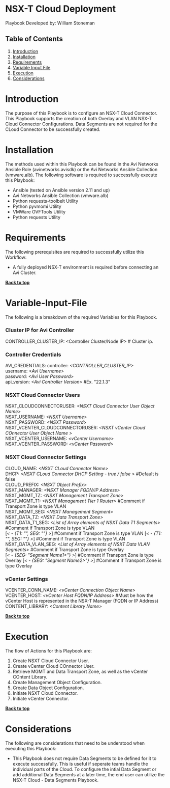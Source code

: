 # NSX-T Cloud Deployment

Playbook Developed by: William Stoneman</br>


## Table of Contents
1.	[Introduction](#Introduction)
1.	[Installation](#Installation)
1.	[Requirements](#Requirements)
1.	[Variable Input File](#Variable-Input-File)
1.	[Execution](#Execution)
1.	[Considerations](#Considerations)




# Introduction

The purpose of this Playbook is to configure an NSX-T Cloud Connector. This Playbook supports the creation of both Overlay and VLAN NSX-T Cloud Connector Configurations. Data Segments are not required for the CLoud Connector to be successfully created.

# Installation

The methods used within this Playbook can be found in the Avi Networks Ansible Role (avinetworks.avisdk) or the Avi Networks Ansible Collection (vmware.alb). The following software is required to successfully execute this Playbook:

- Ansible (tested on Ansible version 2.11 and up)
- Avi Networks Ansible Collection (vmware.alb)
- Python requests-toolbelt Utility
- Python pyvmomi Utility
- VMWare OVFTools Utility
- Python requests Utility

# Requirements

The following prerequisites are required to successfully utilize this Workflow:

* A fully deployed NSX-T environment is required before connecting an Avi Cluster.


**[Back to top](#table-of-contents)**


# Variable-Input-File

The following is a breakdown of the required Variables for this Playbook.

### Cluster IP for Avi Controller
CONTROLLER_CLUSTER_IP: <Controller Cluster/Node IP> # Cluster ip.

### Controller Credentials
AVI_CREDENTIALS:
  controller: *\<CONTROLLER_CLUSTER_IP\>*</br>
  username: *\<Avi Username\>*</br>
  password: *\<Avi User Password\>*</br>
  api_version: *\<Avi Controller Version\>* #Ex. "22.1.3"

### NSXT Cloud Connector Users
NSXT_CLOUDCONNECTORUSER: *\<NSXT Cloud Connector User Object Name\>*</br>
NSXT_USERNAME: *\<NSXT Username\>*</br>
NSXT_PASSWORD: *\<NSXT Password\>*</br>
NSXT_VCENTER_CLOUDCONNECTORUSER: *\<NSXT vCenter Cloud COnnector User Object Name \>*</br>
NSXT_VCENTER_USERNAME: *\<vCenter Username\>*</br>
NSXT_VCENTER_PASSWORD: *\<vCenter Password\>*</br>

### NSXT Cloud Connector Settings
CLOUD_NAME: *\<NSXT CLoud Connector Name\>*</br>
DHCP: *\<NSXT CLoud Connector DHCP Setting - true / false \>* #Default is false <br>
CLOUD_PREFIX: *\<NSXT Object Prefix\>*</br>
NSXT_MANAGER: *\<NSXT Manager FQDN/IP Address\>*</br>
NSXT_MGMT_TZ: *\<NSXT Management Transport Zone\>*</br>
NSXT_MGMT_T1: *\<NSXT Management Tier 1 Router\>* #Comment if Transport Zone is type VLAN</br>
NSXT_MGMT_SEG: *\<NSXT Management Segment\>*</br>
NSXT_DATA_TZ: *\<NSXT Data Transport Zone\>*</br>
NSXT_DATA_T1_SEG:  *\<List of Array elements of NSXT Data T1 Segments\>* #Comment if Transport Zone is type VLAN</br>
[*\< - {T1: "<T1 Router Name1>", SEG: "<Segment Name1>"} \>*] #Comment if Transport Zone is type VLAN
[*\< - {T1: "<T1 Router Name2>", SEG: "<Segment Name2>"} \>*] #Comment if Transport Zone is type VLAN
NSXT_DATA_VLAN_SEG: *\<List of Array elements of NSXT Data VLAN Segments\>* #Comment if Transport Zone is type Overlay</br> 
[*\< - {SEG: "Segment Name1>"} \>*] #Comment if Transport Zone is type Overlay
[*\< - {SEG: "Segment Name2>"} \>*] #Comment if Transport Zone is type Overlay


### vCenter Settings
VCENTER_CONN_NAME: *\<vCenter Connection Object Name\>*</br>
VCENTER_HOST: *\<vCenter Host FQDN/IP Address\>* #Must be how the vCenter Host is represented in the NSX-T Manager (FQDN or IP Address)</br>
CONTENT_LIBRARY: *\<Content Library Name\>*</br>


**[Back to top](#table-of-contents)**

# Execution

The flow of Actions for this Playbook are:

1.	Create NSXT Cloud Connector User.
2.	Create vCenter Cloud COnnector User.
3.	Retrieve MGMT and Data Transport Zone, as well as the vCenter COntent Library.
4.	Create Management Object Configuration.
5.	Create Data Object Configuration.
6.	Initiate NSXT Cloud Connector.
7.	Initiate vCenter Connector.


**[Back to top](#table-of-contents)**

# Considerations

The following are considerations that need to be understood when executing this Playbook:

* This Playbook does not require Data Segments to be defined for it to execute successfully. This is useful if seperate teams handle the individual parts of the Cloud. To configure the intial Data Segment or add additional Data Segments at a later time, the end user can utilize the NSX-T Cloud - Data Segments Playbook. 


